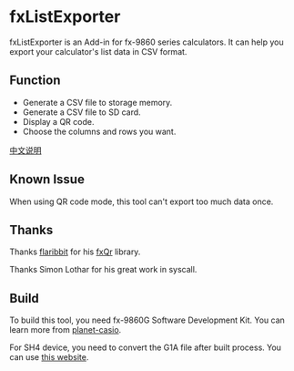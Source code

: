 # fxListExporter
fxListExporter is an Add-in for fx-9860 series calculators. It can help you export your calculator's list data in CSV format.

## Function
+ Generate a CSV file to storage memory.
+ Generate a CSV file to SD card.
+ Display a QR code.
+ Choose the columns and rows you want.

[中文说明](https://www.cncalc.org/thread-24753-1-1.html)

## Known Issue
When using QR code mode, this tool can't export too much data once.

## Thanks
Thanks [flaribbit](https://github.com/flaribbit) for his [fxQr](https://github.com/flaribbit/FxQr) library.

Thanks Simon Lothar for his great work in syscall.


## Build
To build this tool, you need fx-9860G Software Development Kit. You can learn more from [planet-casio](https://www.planet-casio.com/Fr/forums/topic14992-1-programmer-en-c-sur-graph-3575-e.html).

For SH4 device, you need to convert the G1A file after built process. You can use [this website](https://tools.planet-casio.com/SH4compatibilityTool/).
